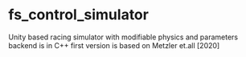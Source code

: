 # fs_control_simulator
Unity based racing simulator with modifiable physics and parameters
backend is in C++ 
first version is based on Metzler et.all [2020]